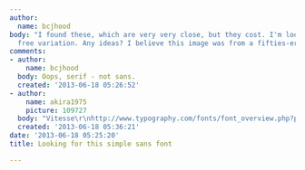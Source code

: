```yaml
---
author:
  name: bcjhood
body: "I found these, which are very very close, but they cost. I'm looking for a
  free variation. Any ideas? I believe this image was from a fifties-era logo.\r\n\r\nhttp://www.myfonts.com/fonts/tilde/serifa/bold/\r\nhttp://www.myfonts.com/fonts/linotype/glypha/pro-75-black/"
comments:
- author:
    name: bcjhood
  body: Oops, serif - not sans.
  created: '2013-06-18 05:26:52'
- author:
    name: akira1975
    picture: 109727
  body: "Vitesse\r\nhttp://www.typography.com/fonts/font_overview.php?productLineID=100036&path=head"
  created: '2013-06-18 05:36:21'
date: '2013-06-18 05:25:20'
title: Looking for this simple sans font

---
```

